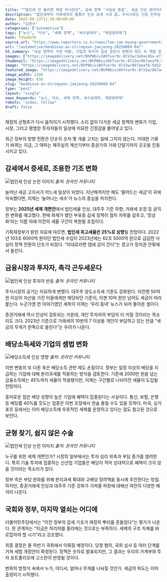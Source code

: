 ```yaml
---
title: "“법인세 안 올리면 재정 무너진다”… 감세 정책 ‘사실상 종료’, 세금 인상 쏟아지자 ‘논란’"
description: "법인세부터 거래세까지 줄줄이 인상 감세 시대 끝… 주식시장도 긴장 민주당 “부자 감세 정상화” 강조 ..."
date: 2025-08-13T11:30:00+09:00
author: "김한수"
categories: ["automotive"]
tags: ["뉴스", "이슈", "세제 정책", "세수딜레마", "재정방파제"]
hash: f35a56f6
source_url: "https://www.reportera.co.kr/news/lee-jae-myung-governments-first-tax-reform-plan/"
url: "/automotive/beobinse-an-olrimyeon-jaejeong-20250809-04/"
h5_summary: "세금 정책의 거센 바람, 기업과 투자자 일상 흔든다 변화의 파도 속 재정 운전대, 어디로 향하나"
images: ["https://imagedelivery.net/BhPWbivJAhTvor9c-8lV2w/3a9ac45a-ef17-4f5f-7377-2211b1231600/public", "https://imagedelivery.net/BhPWbivJAhTvor9c-8lV2w/0b7aeaf8-5832-4b8f-2f2f-6408de3ec000/public", "https://imagedelivery.net/BhPWbivJAhTvor9c-8lV2w/4b6cd048-4f7e-45df-74d0-c951dc644f00/public", "https://imagedelivery.net/BhPWbivJAhTvor9c-8lV2w/9aeb246b-bba6-4e74-2b2a-cd11e45a9d00/public", "https://imagedelivery.net/BhPWbivJAhTvor9c-8lV2w/28e891b0-92ab-407c-e95e-43e6a8caaa00/public"]
thumbnail: "https://imagedelivery.net/BhPWbivJAhTvor9c-8lV2w/0b7aeaf8-5832-4b8f-2f2f-6408de3ec000/public"
image: "https://imagedelivery.net/BhPWbivJAhTvor9c-8lV2w/0b7aeaf8-5832-4b8f-2f2f-6408de3ec000/public"
featured_image: "https://imagedelivery.net/BhPWbivJAhTvor9c-8lV2w/0b7aeaf8-5832-4b8f-2f2f-6408de3ec000/public"
image_width: 1200
image_height: 630
slug: "beobinse-an-olrimyeon-jaejeong-20250809-04"
type: "post"
layout: "single"
news_keywords: "뉴스, 이슈, 세제 정책, 세수딜레마, 재정방파제"
robots: "index, follow"
draft: false
---
```


재정의 균형추가 다시 움직이기 시작했다. 소리 없이 다가온 세금 정책의 변화가 기업, 시장, 그리고 평범한 투자자들의 일상에 미묘한 긴장감을 불어넣고 있다.

최근 정부의 방향 전환은 단순히 숫자 몇 개를 고치는 일에 그치지 않는다. 거대한 기류가 바뀌는 지금, 그 여파는 재무실의 계산기부터 증권가의 거래 단말기까지 곳곳을 진동시키고 있다.

## 감세에서 증세로, 조용한 기조 변화

![법인세 인상 논란 이미지](https://imagedelivery.net/BhPWbivJAhTvor9c-8lV2w/3a9ac45a-ef17-4f5f-7377-2211b1231600/public)
*출처: 온라인 커뮤니티*


늘어난 세금 고지서가 어느새 일상이 되었다. 지난해까지만 해도 ‘줄어드는 세금’이 귀에 익숙했다면, 이제는 ‘늘어나는 세수’가 뉴스의 중심을 차지한다. 

정부는 **2025년 세제 개편안**에서 법인세율 인상, 대주주 기준 하향, 거래세 조정 등 굵직한 변화를 예고했다. 한때 화제가 됐던 부유층 감세 정책이 점차 자취를 감추고, ‘정상화’라는 이름 아래 이전의 세율 구간이 복원될 조짐이다. 

기획재정부가 밝힌 자료에 따르면, **법인세 최고세율은 25%로 상향**될 전망이다. 2022년 103조 6000억 원이던 법인세 수입이 2023년에는 62조 5000억 원으로 급감한 사실이 정책 전환의 단초가 되었다. “이대로라면 댐에 금이 간다”는 경고가 정치권 안팎에서 들린다.

## 금융시장과 투자자, 촉각 곤두세운다

![법인세 인상 투자자 반응](https://imagedelivery.net/BhPWbivJAhTvor9c-8lV2w/4b6cd048-4f7e-45df-74d0-c951dc644f00/public)
*출처: 온라인 커뮤니티*


주식시장의 공기는 미묘하게 변했다. 대주주 양도소득세 기준도 강화된다. 이전엔 50억 원 이상의 자산을 가진 이들에게만 해당되던 기준이, 이젠 10억 원만 넘어도 세금이 따라붙는다. 누군가엔 먼 이야기였던 세목이 이제는 ‘우리 동네’ 뉴스가 되어 돌아온 셈이다.

증권거래세 역시 인상이 검토되는 가운데, 개인 투자자의 부담이 더 커질 것이라는 목소리도 크다. 2023년 기준으로 거래세의 10분의 7 이상을 개인이 부담하고 있는 만큼 “세금의 무게가 한쪽으로 쏠린다”는 우려가 나온다.

## 배당소득세와 기업의 셈법 변화

![배당소득세 인상 영향](https://imagedelivery.net/BhPWbivJAhTvor9c-8lV2w/28e891b0-92ab-407c-e95e-43e6a8caaa00/public)
*출처: 온라인 커뮤니티*


이번 변동의 또 다른 축은 배당소득 관련 제도 손질이다. 정부는 일정 이상의 배당을 지급하는 기업에 대해 분리과세를 적용하는 방식을 검토한다. 기존에 2000만 원을 넘는 금융소득에는 45%까지 세율이 적용됐지만, 이제는 구간별로 나뉘어진 세율이 도입될 전망이다.

흥미로운 점은 배당 성향이 높은 기업에 혜택이 집중된다는 사실이다. 통신, 보험, 은행 등 배당률 40%를 웃도는 업종은 이번 조정에서 한숨 돌릴 수도 있을 듯하다. 미국, 싱가포르 등에서는 이미 배당소득에 우호적인 세제를 운영하고 있다는 점도 참고된 것으로 보인다.

## 균형 찾기, 쉽지 않은 수술

![법인세 인상 논란 이미지](https://imagedelivery.net/BhPWbivJAhTvor9c-8lV2w/9aeb246b-bba6-4e74-2b2a-cd11e45a9d00/public)
*출처: 온라인 커뮤니티*


누구를 위한 세제 개편인가? 시장의 일부에서는 투자 심리 위축과 부담 증가를 염려한다. 특히 기술 투자에 집중하는 신산업 기업들은 배당이 적어 상대적으로 혜택이 크지 않을 것이라는 목소리가 있다. 

정부 측은 부담 완화를 위해 분리과세 확대와 고배당 장려책을 동시에 추진한다는 방침. 하지만, 증권거래세 인상과 대주주 기준 강화가 가져올 파장에 대해선 여전히 다양한 해석이 나온다.

## 국회와 정부, 마지막 열쇠는 어디에

더불어민주당에서는 “이전 정부의 감세 기조가 재정의 뿌리를 흔들었다”는 평가가 나온다. 한 관계자는 “지금은 허리띠를 졸라매는 것으로는 부족하다. 세제의 구조 자체를 바로잡아야 할 시기”라고 강조했다.

최종 결정은 올 하반기 국회에서 이뤄질 예정이다. 당정 협의, 국회 심사 등 여러 단계를 거쳐 세법 개정안이 확정된다. 정책은 숫자로 발표되지만, 그 결과는 우리의 가계부와 투자 포트폴리오에 고스란히 반영될 것이다.

변화의 방정식 속에서 누가, 어디서, 얼마나 무게를 나눠질 것인가. 세금의 파도는 이미 출렁이기 시작했다.
